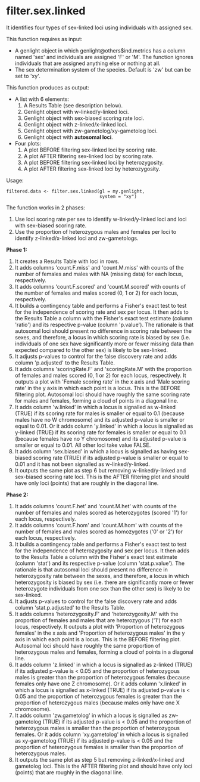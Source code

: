 # filter.sex.linked

It identifies four types of sex-linked loci using individuals with assigned sex. 

This function requires as input:
  - A genlight object in which genlight@others$ind.metrics has a column named 'sex' and individuals are assigned 'F' or 'M'. The function ignores individuals that are assigned anything else or nothing at all.
  - The sex determination system of the species. Default is 'zw' but can be set to 'xy'.
  
This function produces as output:
  - A list with 6 elements:
      1. A Results Table (see description below).
      2. Genlight object with w-linked/y-linked loci.
      3. Genlight object with sex-biased scoring rate loci.
      4. Genlight object with z-linked/x-linked loci.
      5. Genlight object with zw-gametolog/xy-gametolog loci.
      6. Genlight object with **autosomal loci**.
  - Four plots:
      1. A plot BEFORE filtering sex-linked loci by scoring rate.
      2. A plot AFTER filtering sex-linked loci by scoring rate.
      3. A plot BEFORE filtering sex-linked loci by heterozygosity.
      4. A plot AFTER filtering sex-linked loci by heterozygosity.

Usage:
```
filtered.data <- filter.sex.linked(gl = my.genlight,
                                   system = "xy")
```

The function works in 2 phases:
1. Use loci scoring rate per sex to identify w-linked/y-linked loci and loci with sex-biased scoring rate.
2. Use the proportion of heterozygous males and females per loci to identify z-linked/x-linked loci and zw-gametologs.

**Phase 1:**
  1. It creates a Results Table with loci in rows.
  2. It adds columns 'count.F.miss' and 'count.M.miss' with counts of the number of females and males with NA (missing data) for each locus, respectively.
  3. It adds columns 'count.F.scored' and 'count.M.scored' with counts of the number of females and males scored (0, 1 or 2) for each locus, respectively.
  4. It builds a contingency table and performs a Fisher's exact test to test for the independence of scoring rate and sex per locus. It then adds to the Results Table a column with the Fisher's exact test estimate (column 'ratio') and its respective p-value (column 'p.value'). The rationale is that autosomal loci should present no difference in scoring rate between the sexes, and therefore, a locus in which scoring rate is biased by sex (i.e. individuals of one sex have significantly more or fewer missing data than expected compared to the other sex) is likely to be sex-linked.
  5. It adjusts p-values to control for the false discovery rate and adds column 'p.adjusted' to the Results Table.
  6. It adds columns 'scoringRate.F' and 'scoringRate.M' with the proportion of females and males scored (0, 1 or 2) for each locus, respectively. It outputs a plot with 'Female scoring rate' in the x axis and 'Male scoring rate' in the y axis in which each point is a locus. This is the BEFORE filtering plot. Autosomal loci should have roughly the same scoring rate for males and females, forming a cloud of points in a diagonal line.
  7. It adds column 'w.linked' in which a locus is signalled as w-linked (TRUE) if its scoring rate for males is smaller or equal to 0.1 (because males have no W chromosome) and its adjusted p-value is smaller or equal to 0.01. Or it adds column 'y.linked' in which a locus is signalled as y-linked (TRUE) if its scoring rate for females is smaller or equal to 0.1 (because females have no Y chromosome) and its adjusted p-value is smaller or equal to 0.01. All other loci take value FALSE.
  8. It adds column 'sex.biased' in which a locus is signalled as having sex-biased scoring rate (TRUE) if its adjusted p-value is smaller or equal to 0.01 and it has not been signalled as w-linked/y-linked.
  9. It outputs the same plot as step 6 but removing w-linked/y-linked and sex-biased scoring rate loci. This is the AFTER filtering plot and should have only loci (points) that are roughly in the diagonal line.
  
**Phase 2:**
  1. It adds columns 'count.F.het' and 'count.M.het' with counts of the number of females and males scored as heterozygotes (scored '1') for each locus, respectively.
  2. It adds columns 'count.F.hom' and 'count.M.hom' with counts of the number of females and males scored as homozygotes ('0' or '2') for each locus, respectively.
  3. It builds a contingency table and performs a Fisher's exact test to test for the independence of heterozygosity and sex per locus. It then adds to the Results Table a column with the Fisher's exact test estimate (column 'stat') and its respective p-value (column 'stat.p.value'). The rationale is that autosomal loci should present no difference in heterozygosity rate between the sexes, and therefore, a locus in which heterozygosity is biased by sex (i.e. there are significantly more or fewer heterozygote individuals from one sex than the other sex) is likely to be sex-linked.
  4. It adjusts p-values to control for the false discovery rate and adds column 'stat.p.adjusted' to the Results Table.
  5. It adds columns 'heterozygosity.F' and 'heterozygosity.M' with the proportion of females and males that are heterozygous ('1') for each locus, respectively. It outputs a plot with 'Proportion of heterozygous females' in the x axis and 'Proportion of heterozygous males' in the y axis in which each point is a locus. This is the BEFORE filtering plot. Autosomal loci should have roughly the same proportion of heterozygous males and females, forming a cloud of points in a diagonal line.
  6. It adds column 'z.linked' in which a locus is signalled as z-linked (TRUE) if its adjusted p-value is < 0.05 and the proportion of heterozygous males is greater than the proportion of heterozygous females (because females only have one Z chromosome). Or it adds column 'x.linked' in which a locus is signalled as x-linked (TRUE) if its adjusted p-value is < 0.05 and the proportion of heterozygous females is greater than the proportion of heterozygous males (because males only have one X chromosome).
  7. It adds column 'zw.gametolog' in which a locus is signalled as zw-gametolog (TRUE) if its adjusted p-value is < 0.05 and the proportion of heterozygous males is smaller than the proportion of heterozygous females. Or it adds column 'xy.gametolog' in which a locus is signalled as xy-gametolog (TRUE) if its adjusted p-value is < 0.05 and the proportion of heterozygous females is smaller than the proportion of heterozygous males.
  8. It outputs the same plot as step 5 but removing z-linked/x-linked and gametolog loci. This is the AFTER filtering plot and should have only loci (points) that are roughly in the diagonal line.
